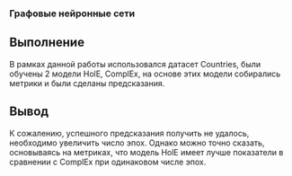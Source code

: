### Графовые нейронные сети ###

## Выполнение ##

В рамках данной работы использовался датасет Countries, были обучены 2 модели
HolE, ComplEx, на основе этих модели собирались метрики и были сделаны предсказания.

## Вывод ##

К сожалению, успешного предсказания получить не удалось, необходимо увеличить число эпох. Однако
можно точно сказать, основываясь на метриках, что модель HolE имеет лучше показатели в сравнении с ComplEx
при одинаковом числе эпох.